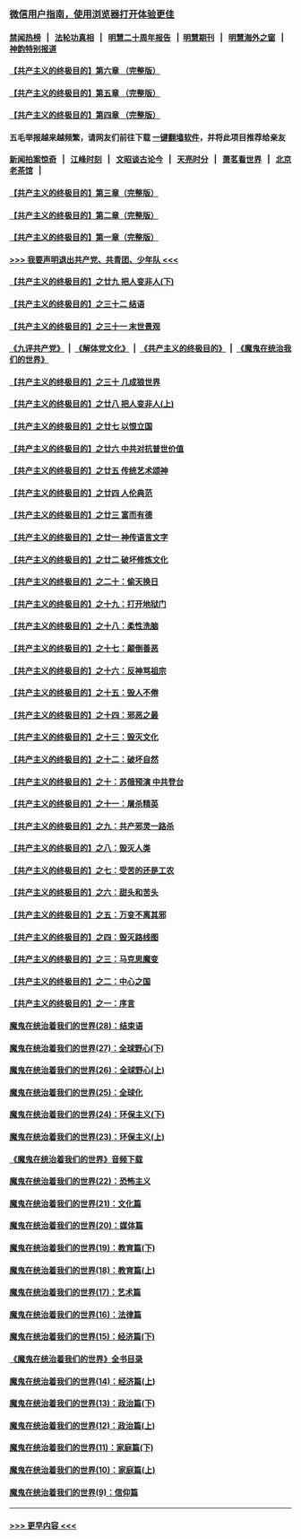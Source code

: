 ### [微信用户指南，使用浏览器打开体验更佳](https://github.com/gfw-breaker/banned-news1/blob/master/indexes/wechat-guide.md?t=0)
#### [禁闻热榜](热点新闻.md?t=0)  &nbsp;&nbsp;|&nbsp;&nbsp; [法轮功真相](https://github.com/gfw-breaker/truth/blob/master/README.md?t=0) &nbsp;&nbsp;|&nbsp;&nbsp; [明慧二十周年报告](https://github.com/gfw-breaker/mh-reports/blob/master/README.md?t=0) &nbsp;&nbsp;|&nbsp;&nbsp;[明慧期刊](https://github.com/gfw-breaker/mh-qikan) &nbsp;&nbsp;|&nbsp;&nbsp; [明慧海外之窗](https://github.com/gfw-breaker/mh-news/blob/master/README.md?t=0) &nbsp;&nbsp;|&nbsp;&nbsp; [神韵特别报道](https://github.com/gfw-breaker/mh-news/blob/master/shenyun.md?t=0)
#### [【共产主义的终极目的】第六章 （完整版）](../pages/nsc422/n11428913.md?t=02081844) 
#### [【共产主义的终极目的】第五章 （完整版）](../pages/nsc422/n11428912.md?t=02081844) 
#### [【共产主义的终极目的】第四章 （完整版）](../pages/nsc422/n11428907.md?t=02081844) 
#### 五毛举报越来越频繁，请网友们前往下载 [一键翻墙软件](https://github.com/gfw-breaker/ssr-accounts)，并将此项目推荐给亲友
#### [新闻拍案惊奇](https://github.com/gfw-breaker/banned-news1/blob/master/pages/link4.md) &nbsp;&nbsp;|&nbsp;&nbsp; [江峰时刻](https://github.com/gfw-breaker/banned-news1/blob/master/pages/link4.md) &nbsp;&nbsp;|&nbsp;&nbsp; [文昭谈古论今](https://github.com/gfw-breaker/banned-news1/blob/master/pages/link4.md) &nbsp;&nbsp;|&nbsp;&nbsp; [天亮时分](https://github.com/gfw-breaker/banned-news1/blob/master/pages/link4.md) &nbsp;&nbsp;|&nbsp;&nbsp; [萧茗看世界](https://github.com/gfw-breaker/banned-news1/blob/master/pages/link4.md) &nbsp;&nbsp;|&nbsp;&nbsp; [北京老茶馆](https://github.com/gfw-breaker/banned-news1/blob/master/pages/link4.md) &nbsp;&nbsp;|&nbsp;&nbsp; 
#### [【共产主义的终极目的】第三章（完整版）](../pages/nsc422/n11428848.md?t=02081844) 
#### [【共产主义的终极目的】第二章（完整版）](../pages/nsc422/n11428831.md?t=02081844) 
#### [【共产主义的终极目的】第一章（完整版）](../pages/nsc422/n11417651.md?t=02081844) 
#### [>>> 我要声明退出共产党、共青团、少年队 <<<](https://github.com/begood0513/goodnews/blob/master/quit/letter.md) 
#### [【共产主义的终极目的】之廿九 把人变非人(下)](../pages/nsc422/n11344140.md?t=02081844) 
#### [【共产主义的终极目的】之三十二 结语](../pages/nsc422/n11360535.md?t=02081844) 
#### [【共产主义的终极目的】之三十一 末世景观](../pages/nsc422/n11351129.md?t=02081844) 
#### [《九评共产党》](https://github.com/begood0513/9ping.md/blob/master/README.md) &nbsp;|&nbsp; [《解体党文化》](../../../../jtdwh.md/blob/master/README.md)  &nbsp;|&nbsp; [《共产主义的终极目的》](../../../../gczydzjmd.md/blob/master/README.md) &nbsp;|&nbsp; [《魔鬼在统治我们的世界》](../../../../mgztzwmdsj.md/blob/master/README.md) 
#### [【共产主义的终极目的】之三十 几成狼世界](../pages/nsc422/n11348280.md?t=02081844) 
#### [【共产主义的终极目的】之廿八 把人变非人(上)](../pages/nsc422/n11340492.md?t=02081844) 
#### [【共产主义的终极目的】之廿七 以恨立国](../pages/nsc422/n11336944.md?t=02081844) 
#### [【共产主义的终极目的】之廿六 中共对抗普世价值](../pages/nsc422/n11324785.md?t=02081844) 
#### [【共产主义的终极目的】之廿五 传统艺术颂神](../pages/nsc422/n11296396.md?t=02081844) 
#### [【共产主义的终极目的】之廿四 人伦典范](../pages/nsc422/n11296397.md?t=02081844) 
#### [【共产主义的终极目的】之廿三 富而有德](../pages/nsc422/n11283598.md?t=02081844) 
#### [【共产主义的终极目的】之廿一 神传语言文字](../pages/nsc422/n11263265.md?t=02081844) 
#### [【共产主义的终极目的】之廿二 破坏修炼文化](../pages/nsc422/n11245728.md?t=02081844) 
#### [【共产主义的终极目的】之二十：偷天换日](../pages/nsc422/n11238846.md?t=02081844) 
#### [【共产主义的终极目的】之十九：打开地狱门](../pages/nsc422/n11206376.md?t=02081844) 
#### [【共产主义的终极目的】之十八：柔性洗脑](../pages/nsc422/n11199994.md?t=02081844) 
#### [【共产主义的终极目的】之十七：颠倒善恶](../pages/nsc422/n11179782.md?t=02081844) 
#### [【共产主义的终极目的】之十六：反神骂祖宗](../pages/nsc422/n11166798.md?t=02081844) 
#### [【共产主义的终极目的】之十五：毁人不倦](../pages/nsc422/n11166792.md?t=02081844) 
#### [【共产主义的终极目的】之十四：邪恶之最](../pages/nsc422/n11150249.md?t=02081844) 
#### [【共产主义的终极目的】之十三：毁灭文化](../pages/nsc422/n11135227.md?t=02081844) 
#### [【共产主义的终极目的】之十二：破坏自然](../pages/nsc422/n11135214.md?t=02081844) 
#### [【共产主义的终极目的】之十：苏俄预演 中共登台](../pages/nsc422/n11118424.md?t=02081844) 
#### [【共产主义的终极目的】之十一：屠杀精英](../pages/nsc422/n11118442.md?t=02081844) 
#### [【共产主义的终极目的】之九：共产邪灵一路杀](../pages/nsc422/n11114139.md?t=02081844) 
#### [【共产主义的终极目的】之八：毁灭人类](../pages/nsc422/n11108503.md?t=02081844) 
#### [【共产主义的终极目的】之七：受苦的还是工农](../pages/nsc422/n11101809.md?t=02081844) 
#### [【共产主义的终极目的】之六：甜头和苦头](../pages/nsc422/n11096971.md?t=02081844) 
#### [【共产主义的终极目的】之五：万变不离其邪](../pages/nsc422/n11091285.md?t=02081844) 
#### [【共产主义的终极目的】之四：毁灭路线图](../pages/nsc422/n11086284.md?t=02081844) 
#### [【共产主义的终极目的】之三：马克思魔变](../pages/nsc422/n11061941.md?t=02081844) 
#### [【共产主义的终极目的】之二：中心之国](../pages/nsc422/n11047728.md?t=02081844) 
#### [【共产主义的终极目的】之一：序言](../pages/nsc422/n11086077.md?t=02081844) 
#### [魔鬼在统治着我们的世界(28)：结束语](../pages/nsc422/n10936246.md?t=02081844) 
#### [魔鬼在统治着我们的世界(27)：全球野心(下)](../pages/nsc422/n10928319.md?t=02081844) 
#### [魔鬼在统治着我们的世界(26)：全球野心(上)](../pages/nsc422/n10900318.md?t=02081844) 
#### [魔鬼在统治着我们的世界(25)：全球化](../pages/nsc422/n10788205.md?t=02081844) 
#### [魔鬼在统治着我们的世界(24)：环保主义(下)](../pages/nsc422/n10695307.md?t=02081844) 
#### [魔鬼在统治着我们的世界(23)：环保主义(上)](../pages/nsc422/n10688613.md?t=02081844) 
#### [《魔鬼在统治着我们的世界》音频下载](../pages/nsc422/n10635553.md?t=02081844) 
#### [魔鬼在统治着我们的世界(22)：恐怖主义](../pages/nsc422/n10614727.md?t=02081844) 
#### [魔鬼在统治着我们的世界(21)：文化篇](../pages/nsc422/n10597706.md?t=02081844) 
#### [魔鬼在统治着我们的世界(20)：媒体篇](../pages/nsc422/n10586579.md?t=02081844) 
#### [魔鬼在统治着我们的世界(19)：教育篇(下)](../pages/nsc422/n10564808.md?t=02081844) 
#### [魔鬼在统治着我们的世界(18)：教育篇(上)](../pages/nsc422/n10526970.md?t=02081844) 
#### [魔鬼在统治着我们的世界(17)：艺术篇](../pages/nsc422/n10499093.md?t=02081844) 
#### [魔鬼在统治着我们的世界(16)：法律篇](../pages/nsc422/n10485969.md?t=02081844) 
#### [魔鬼在统治着我们的世界(15)：经济篇(下)](../pages/nsc422/n10469975.md?t=02081844) 
#### [《魔鬼在统治着我们的世界》全书目录](../pages/nsc422/n10464261.md?t=02081844) 
#### [魔鬼在统治着我们的世界(14)：经济篇(上)](../pages/nsc422/n10457370.md?t=02081844) 
#### [魔鬼在统治着我们的世界(13)：政治篇(下)](../pages/nsc422/n10448270.md?t=02081844) 
#### [魔鬼在统治着我们的世界(12)：政治篇(上)](../pages/nsc422/n10444576.md?t=02081844) 
#### [魔鬼在统治着我们的世界(11)：家庭篇(下)](../pages/nsc422/n10440961.md?t=02081844) 
#### [魔鬼在统治着我们的世界(10)：家庭篇(上)](../pages/nsc422/n10435448.md?t=02081844) 
#### [魔鬼在统治着我们的世界(9)：信仰篇](../pages/nsc422/n10432159.md?t=02081844) 

----
#### [ >>> 更早内容 <<< ](../indexes/nsc422-earlier.md)
